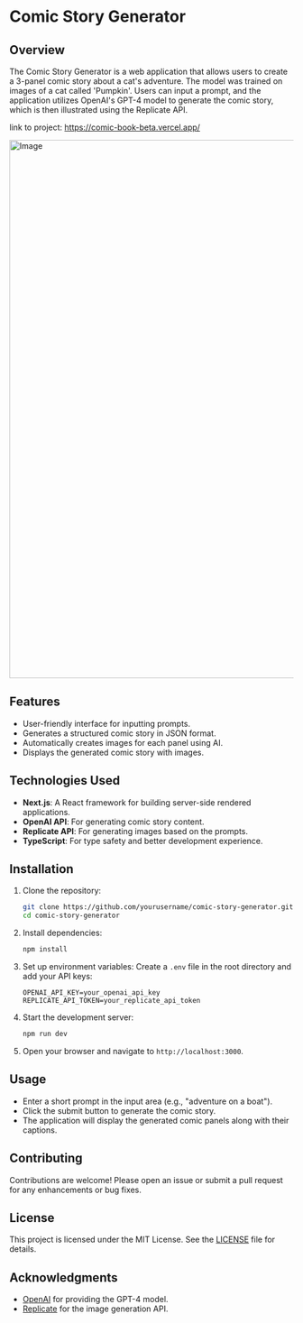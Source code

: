 # Comic Story Generator

## Overview
The Comic Story Generator is a web application that allows users to create a 3-panel comic story about a cat's adventure. The model was trained on images of a cat called 'Pumpkin'. Users can input a prompt, and the application utilizes OpenAI's GPT-4 model to generate the comic story, which is then illustrated using the Replicate API.

link to project: https://comic-book-beta.vercel.app/

<img width="955" alt="Image" src="https://github.com/user-attachments/assets/edb2a824-2c7a-4b23-8265-83d4b8d52ec1" />

## Features
- User-friendly interface for inputting prompts.
- Generates a structured comic story in JSON format.
- Automatically creates images for each panel using AI.
- Displays the generated comic story with images.

## Technologies Used
- **Next.js**: A React framework for building server-side rendered applications.
- **OpenAI API**: For generating comic story content.
- **Replicate API**: For generating images based on the prompts.
- **TypeScript**: For type safety and better development experience.

## Installation

1. Clone the repository:
   ```bash
   git clone https://github.com/yourusername/comic-story-generator.git
   cd comic-story-generator
   ```

2. Install dependencies:
   ```bash
   npm install
   ```

3. Set up environment variables:
   Create a `.env` file in the root directory and add your API keys:
   ```plaintext
   OPENAI_API_KEY=your_openai_api_key
   REPLICATE_API_TOKEN=your_replicate_api_token
   ```

4. Start the development server:
   ```bash
   npm run dev
   ```

5. Open your browser and navigate to `http://localhost:3000`.

## Usage
- Enter a short prompt in the input area (e.g., "adventure on a boat").
- Click the submit button to generate the comic story.
- The application will display the generated comic panels along with their captions.

## Contributing
Contributions are welcome! Please open an issue or submit a pull request for any enhancements or bug fixes.

## License
This project is licensed under the MIT License. See the [LICENSE](LICENSE) file for details.

## Acknowledgments
- [OpenAI](https://openai.com/) for providing the GPT-4 model.
- [Replicate](https://replicate.com/) for the image generation API.
